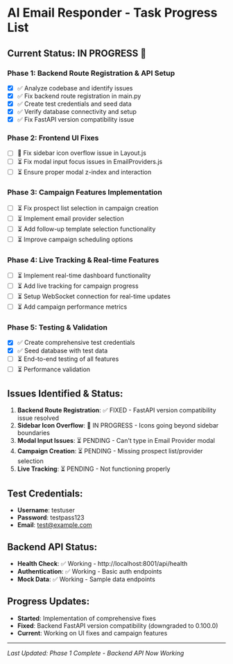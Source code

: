 # AI Email Responder - Task Progress List

## Current Status: IN PROGRESS 🔄

### Phase 1: Backend Route Registration & API Setup
- [x] ✅ Analyze codebase and identify issues
- [x] ✅ Fix backend route registration in main.py
- [x] ✅ Create test credentials and seed data
- [x] ✅ Verify database connectivity and setup
- [x] ✅ Fix FastAPI version compatibility issue

### Phase 2: Frontend UI Fixes
- [ ] 🔄 Fix sidebar icon overflow issue in Layout.js
- [ ] ⏳ Fix modal input focus issues in EmailProviders.js
- [ ] ⏳ Ensure proper modal z-index and interaction

### Phase 3: Campaign Features Implementation
- [ ] ⏳ Fix prospect list selection in campaign creation
- [ ] ⏳ Implement email provider selection
- [ ] ⏳ Add follow-up template selection functionality
- [ ] ⏳ Improve campaign scheduling options

### Phase 4: Live Tracking & Real-time Features
- [ ] ⏳ Implement real-time dashboard functionality
- [ ] ⏳ Add live tracking for campaign progress
- [ ] ⏳ Setup WebSocket connection for real-time updates
- [ ] ⏳ Add campaign performance metrics

### Phase 5: Testing & Validation
- [x] ✅ Create comprehensive test credentials
- [x] ✅ Seed database with test data
- [ ] ⏳ End-to-end testing of all features
- [ ] ⏳ Performance validation

## Issues Identified & Status:
1. **Backend Route Registration**: ✅ FIXED - FastAPI version compatibility issue resolved
2. **Sidebar Icon Overflow**: 🔄 IN PROGRESS - Icons going beyond sidebar boundaries
3. **Modal Input Issues**: ⏳ PENDING - Can't type in Email Provider modal
4. **Campaign Creation**: ⏳ PENDING - Missing prospect list/provider selection
5. **Live Tracking**: ⏳ PENDING - Not functioning properly

## Test Credentials:
- **Username**: testuser
- **Password**: testpass123  
- **Email**: test@example.com

## Backend API Status:
- **Health Check**: ✅ Working - http://localhost:8001/api/health
- **Authentication**: ✅ Working - Basic auth endpoints
- **Mock Data**: ✅ Working - Sample data endpoints

## Progress Updates:
- **Started**: Implementation of comprehensive fixes
- **Fixed**: Backend FastAPI version compatibility (downgraded to 0.100.0)
- **Current**: Working on UI fixes and campaign features

---
*Last Updated: Phase 1 Complete - Backend API Now Working*